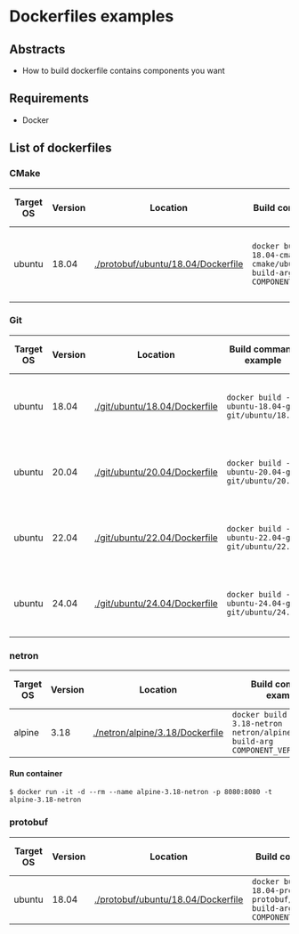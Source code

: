 # Dockerfiles examples

## Abstracts

* How to build dockerfile contains components you want

## Requirements

* Docker

## List of dockerfiles

### CMake

|Target OS|Version|Location|Build command example|Run command example|
|---|---|---|---|---|
|ubuntu|18.04|[./protobuf/ubuntu/18.04/Dockerfile](./protobuf/ubuntu/18.04/Dockerfile)|`docker build -t ubuntu-18.04-cmake cmake/ubuntu/18.04 --build-arg COMPONENT_VERSION=3.25.1`|`docker run --rm -it ubuntu-18.04-cmake cmake --version`|

### Git

|Target OS|Version|Location|Build command example|Run command example|
|---|---|---|---|---|
|ubuntu|18.04|[./git/ubuntu/18.04/Dockerfile](./git/ubuntu/18.04/Dockerfile)|`docker build -t ubuntu-18.04-git git/ubuntu/18.04`|`docker run --rm -it ubuntu-18.04-git git --version`|
|ubuntu|20.04|[./git/ubuntu/20.04/Dockerfile](./git/ubuntu/20.04/Dockerfile)|`docker build -t ubuntu-20.04-git git/ubuntu/20.04`|`docker run --rm -it ubuntu-20.04-git git --version`|
|ubuntu|22.04|[./git/ubuntu/22.04/Dockerfile](./git/ubuntu/22.04/Dockerfile)|`docker build -t ubuntu-22.04-git git/ubuntu/22.04`|`docker run --rm -it ubuntu-22.04-git git --version`|
|ubuntu|24.04|[./git/ubuntu/24.04/Dockerfile](./git/ubuntu/24.04/Dockerfile)|`docker build -t ubuntu-24.04-git git/ubuntu/24.04`|`docker run --rm -it ubuntu-24.04-git git --version`|

### netron

|Target OS|Version|Location|Build command example|Run command example|
|---|---|---|---|---|
|alpine|3.18|[./netron/alpine/3.18/Dockerfile](./netron/alpine/3.18/Dockerfile)|`docker build -t alpine-3.18-netron netron/alpine/3.18 --build-arg COMPONENT_VERSION=7.9.5`|-|

#### Run container

````shell
$ docker run -it -d --rm --name alpine-3.18-netron -p 8080:8080 -t alpine-3.18-netron
````

### protobuf

|Target OS|Version|Location|Build command example|Run command example|
|---|---|---|---|---|
|ubuntu|18.04|[./protobuf/ubuntu/18.04/Dockerfile](./protobuf/ubuntu/18.04/Dockerfile)|`docker build -t ubuntu-18.04-protobuf protobuf/ubuntu/18.04 --build-arg COMPONENT_VERSION=v3.20.3`|-|
